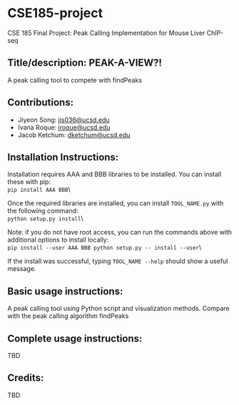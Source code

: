 # CSE185-project
CSE 185 Final Project: Peak Calling Implementation for Mouse Liver ChIP-seq

## Title/description: PEAK-A-VIEW?!
A peak calling tool to compete with findPeaks

## Contributions:
- Jiyeon Song: jis036@ucsd.edu
- Ivana Roque: iroque@ucsd.edu
- Jacob Ketchum: dketchum@ucsd.edu

## Installation Instructions:
Installation requires AAA and BBB libraries to be installed. You can install these with pip:\
``pip install AAA BBB``\

Once the required libraries are installed, you can install ``TOOL_NAME.py`` with the following command:\
``python setup.py install``\

Note: if you do not have root access, you can run the commands above with additional options to install locally:\
``pip install --user AAA BBB
python setup.py -- install --user``\

If the install was successful, typing ``TOOL_NAME --help`` should show a useful message.

## Basic usage instructions:
A peak calling tool using Python script and visualization methods. Compare with the peak calling algorithm findPeaks

## Complete usage instructions:
TBD

## Credits:
TBD
